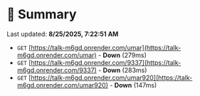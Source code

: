 # 📖 Summary
Last updated: **8/25/2025, 7:22:51 AM**

- `GET` [https://talk-m6gd.onrender.com/umar](https://talk-m6gd.onrender.com/umar) - **Down** (279ms)
- `GET` [https://talk-m6gd.onrender.com/9337](https://talk-m6gd.onrender.com/9337) - **Down** (283ms)
- `GET` [https://talk-m6gd.onrender.com/umar920](https://talk-m6gd.onrender.com/umar920) - **Down** (147ms)
